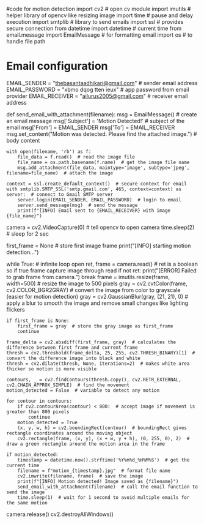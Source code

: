 #code for motion detection
import cv2  # open cv module
import imutils  # helper library of opencv like resizing image
import time  # pause and delay execution
import smtplib  # library to send emails
import ssl  # provides secure connection
from datetime import datetime  # current time
from email.message import EmailMessage  # for formatting email
import os  # to handle file path

# Email configuration
EMAIL_SENDER = "thebasantaadhikari@gmail.com"  # sender email address
EMAIL_PASSWORD = "xbmo dqog tten ieux"  # app password from email provider
EMAIL_RECEIVER = "ailurus2005@gmail.com"  # receiver email address

def send_email_with_attachment(filename):
    msg = EmailMessage()  # create an email message
    msg['Subject'] = 'Motion Detected!'  # subject of the email
    msg['From'] = EMAIL_SENDER
    msg['To'] = EMAIL_RECEIVER
    msg.set_content("Motion was detected. Please find the attached image.")  # body content

    with open(filename, 'rb') as f:
        file_data = f.read()  # read the image file
        file_name = os.path.basename(f.name)  # get the image file name
        msg.add_attachment(file_data, maintype='image', subtype='jpeg', filename=file_name)  # attach the image

    context = ssl.create_default_context()  # secure context for email
    with smtplib.SMTP_SSL('smtp.gmail.com', 465, context=context) as server:  # connect to Gmail SMTP server
        server.login(EMAIL_SENDER, EMAIL_PASSWORD)  # login to email
        server.send_message(msg)  # send the message
        print(f"[INFO] Email sent to {EMAIL_RECEIVER} with image {file_name}")

camera = cv2.VideoCapture(0)  # tell opencv to open camera
time.sleep(2)  # sleep for 2 sec

first_frame = None  # store first image frame
print("[INFO] starting motion detection...")

while True:  # infinite loop open
    ret, frame = camera.read()  # ret is a boolean so if true frame capture image through read
    if not ret:
        print("[ERROR] Failed to grab frame from camera.")
        break
    frame = imutils.resize(frame, width=500)  # resize the image to 500 pixels
    gray = cv2.cvtColor(frame, cv2.COLOR_BGR2GRAY)  # convert the image from color to grayscale (easier for motion detection)
    gray = cv2.GaussianBlur(gray, (21, 21), 0)  # apply a blur to smooth the image and remove small changes like lighting flickers

    if first_frame is None:
        first_frame = gray  # store the gray image as first_frame
        continue

    frame_delta = cv2.absdiff(first_frame, gray)  # calculates the difference between first frame and current frame
    thresh = cv2.threshold(frame_delta, 25, 255, cv2.THRESH_BINARY)[1]  # convert the difference image into black and white
    thresh = cv2.dilate(thresh, None, iterations=2)  # makes white area thicker so motion is more visible

    contours, _ = cv2.findContours(thresh.copy(), cv2.RETR_EXTERNAL, cv2.CHAIN_APPROX_SIMPLE)  # find the movement
    motion_detected = False  # variable to detect any motion

    for contour in contours:
        if cv2.contourArea(contour) < 800:  # accept image if movement is greater than 800 pixels
            continue
        motion_detected = True
        (x, y, w, h) = cv2.boundingRect(contour)  # boundingRect gives rectangle coordinates around the moving object
        cv2.rectangle(frame, (x, y), (x + w, y + h), (0, 255, 0), 2)  # draw a green rectangle around the motion area in the frame

    if motion_detected:
        timestamp = datetime.now().strftime('%Y%m%d_%H%M%S')  # get the current time
        filename = f"motion_{timestamp}.jpg"  # format file name
        cv2.imwrite(filename, frame)  # save the image
        print(f"[INFO] Motion detected! Image saved as {filename}")
        send_email_with_attachment(filename)  # call the email function to send the image
        time.sleep(1)  # wait for 1 second to avoid multiple emails for the same motion

camera.release()
cv2.destroyAllWindows()
